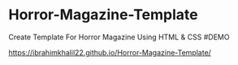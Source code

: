 # Horror-Magazine-Template
Create Template For Horror Magazine Using HTML &amp; CSS 
#DEMO

https://ibrahimkhalil22.github.io/Horror-Magazine-Template/
